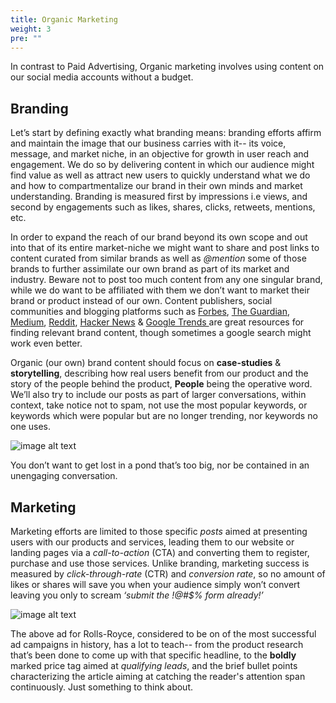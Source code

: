 ```yaml
---
title: Organic Marketing
weight: 3
pre: ""
---
```


In contrast to Paid Advertising, Organic marketing involves using content on our social media accounts without a budget.

## Branding

Let’s start by defining exactly what branding means: branding efforts affirm and maintain the image that our business carries with it-- its voice, message, and market niche, in an objective for growth in user reach and engagement. We do so by delivering content in which our audience might find value as well as attract new users to quickly understand what we do and how to compartmentalize our brand in their own minds and market understanding. Branding is measured first by impressions i.e views, and second by engagements such as likes, shares, clicks, retweets, mentions, etc.

In order to expand the reach of our brand beyond its own scope and out into that of its entire market-niche we might want to share and post links to content curated from similar brands as well as *@mention* some of those brands to further assimilate our own brand as part of its market and industry. Beware not to post too much content from any one singular brand, while we do want to be affiliated with them we don’t want to market their brand or product instead of our own.  Content publishers, social communities and blogging platforms such as [Forbes](https://www.forbes.com), [The Guardian](https://www.theguardian.com), [Medium](https://medium.com/), [Reddit](http://reddit.com), [Hacker News](https://news.ycombinator.com/) & [Google Trends ](https://www.google.com/trends/)are great resources for finding relevant brand content, though sometimes a google search might work even better.

Organic (our own) brand content should focus on **case-studies** & **storytelling**, describing how real users benefit from our product and the story of the people behind the product, **People** being the operative word. We’ll also try to include our posts as part of larger conversations, within context, take notice not to spam, not use the most popular keywords, or keywords which were popular but are no longer trending, nor keywords no one uses.

![image alt text](/qlc/assets/smm/image_1.png)

You don’t want to get lost in a pond that’s too big, nor be contained in an unengaging conversation.

## Marketing

Marketing efforts are limited to those specific *posts* aimed at presenting users with our products and services, leading them to our website or landing pages via a *call-to-action* (CTA) and converting them to register, purchase and use those services. Unlike branding, marketing success is measured by *click-through-rate* (CTR) and *conversion rate*, so no amount of likes or shares will save you when your audience simply won’t convert leaving you only to scream *‘submit the !@#$% form already!’*

![image alt text](/qlc/assets/smm/image_2.png)

The above ad for Rolls-Royce, considered to be on of the most successful ad campaigns in history, has a lot to teach-- from the product research that’s been done to come up with that specific headline, to the **boldly** marked price tag aimed at *qualifying leads*, and the brief bullet points characterizing the article aiming at catching the reader's attention span continuously. Just something to think about.
